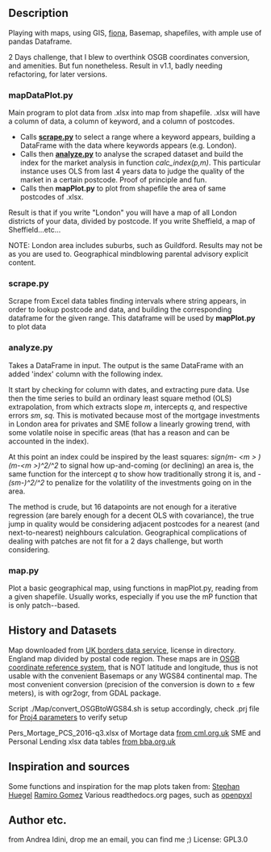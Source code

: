 ## Description
Playing with maps, using GIS, [fiona](http://toblerity.org/fiona/manual.html), Basemap, shapefiles, with ample use of pandas Dataframe.

2 Days challenge, that I blew to overthink OSGB coordinates conversion, and amenities. But fun nonetheless.
Result in v1.1, badly needing refactoring, for later versions.

### mapDataPlot.py
 Main program to plot data from .xlsx into map from shapefile.
 .xlsx will have a column of data, a column of keyword, and a column of postcodes.

 - Calls [**scrape.py**](https://github.com/AndreaIdini/MapWorld#scrapepy) to select a range where a keyword appears, building a DataFrame with the data where keywords appears (e.g. London).
 - Calls then [**analyze.py**](https://github.com/AndreaIdini/MapWorld#analyzepy) to analyse the scraped dataset and build the index for the market analysis in function *calc_index(p,m)*. This particular instance uses OLS from last 4 years data to judge the quality of the market in a certain postcode. Proof of principle and fun.
 - Calls then **mapPlot.py** to plot from shapefile the area of same postcodes of .xlsx.

 Result is that if you write "London" you will have a map of all London districts of your data, divided by postcode. If you write Sheffield, a map of Sheffield...etc...

 NOTE: London area includes suburbs, such as Guildford. Results may not be as you are used to.
       Geographical mindblowing parental advisory explicit content.

### scrape.py
 Scrape from Excel data tables finding intervals where string appears, in order to lookup postcode and data, and building the corresponding dataframe for the given range. This dataframe will be used by **mapPlot.py** to plot data

### analyze.py
Takes a DataFrame in input. The output is the same DataFrame with an added 'index' column with the following index.

It start by checking for column with dates, and extracting pure data.
Use then the time series to build an ordinary least square method (OLS) extrapolation, from which extracts slope *m*, intercepts *q*, and respective errors *sm*, *sq*.
This is motivated because most of the mortgage investments in London area for privates and SME follow a linearly growing trend, with some volatile noise in specific areas (that has a reason and can be accounted in the index).

At this point an index could be inspired by the least squares: *sign(m- &lt;m &gt; )(m-&lt;m &gt;)^2/<sm>^2* to signal how up-and-coming (or declining) an area is, the same function for the intercept *q* to show how traditionally strong it is, and *-(sm-<sm>)^2/<sm>^2* to penalize for the volatility of the investments going on in the area.

The method is crude, but 16 datapoints are not enough for a iterative regression (are barely enough for a decent OLS with covariance), the true jump in quality would be considering adjacent postcodes for a nearest (and next-to-nearest) neighbours calculation. Geographical complications of dealing with patches are not fit for a 2 days challenge, but worth considering.

### map.py
 Plot a basic geographical map, using functions in mapPlot.py, reading from a given shapefile.
 Usually works, especially if you use the mP function that is only patch--based.

## History and Datasets
Map downloaded from [UK borders data service](https://borders.ukdataservice.ac.uk/), license in directory. England map divided by postal code region.
These maps are in [OSGB coordinate reference system](https://en.wikipedia.org/wiki/Ordnance_Survey_National_Grid), that is NOT latitude and longitude, thus is not usable with the convenient Basemaps or any WGS84 continental map.
The most convenient conversion (precision of the conversion is down to ± few meters), is with ogr2ogr, from GDAL package.

Script ./Map/convert_OSGBtoWGS84.sh is setup accordingly, check .prj file for [Proj4 parameters](http://proj4.org/parameters.html) to verify setup

Pers_Mortage_PCS_2016-q3.xlsx of Mortage data [from cml.org.uk](https://www.cml.org.uk/industry-data/about-postcode-lending/)
SME and Personal Lending xlsx data tables [from bba.org.uk ](https://www.bba.org.uk/news/statistics/postcode-lending/borrowing-across-the-country-q3-2016/#.WQSIulPytAY)

## Inspiration and sources
Some functions and inspiration for the map plots taken from:
[Stephan Huegel](http://sensitivecities.com/so-youd-like-to-make-a-map-using-python-EN.html#.WQXrzVMrJAY)
[Ramiro Gomez](http://ramiro.org/notebook/basemap-choropleth/)
Various readthedocs.org pages, such as [openpyxl](http://openpyxl.readthedocs.io/en/default/tutorial.html)

## Author etc.
from Andrea Idini, drop me an email, you can find me ;)
License: GPL3.0

